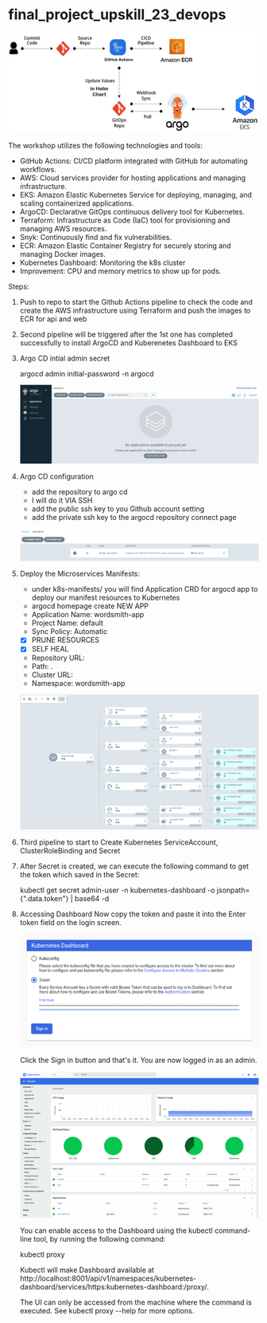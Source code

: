 # final_project_upskill_23_devops

![alt text](image-2.png)

The workshop utilizes the following technologies and tools:

- GitHub Actions: CI/CD platform integrated with GitHub for automating workflows.
- AWS: Cloud services provider for hosting applications and managing infrastructure.
- EKS: Amazon Elastic Kubernetes Service for deploying, managing, and scaling containerized applications.
- ArgoCD: Declarative GitOps continuous delivery tool for Kubernetes.
- Terraform: Infrastructure as Code (IaC) tool for provisioning and managing AWS resources.
- Snyk: Continuously find and fix vulnerabilities.
- ECR: Amazon Elastic Container Registry for securely storing and managing Docker images.
- Kubernetes Dashboard: Monitoring the k8s cluster
- Improvement: CPU and memory metrics to show up for pods.

Steps:

1) Push to repo to start the Github Actions pipeline to check the code and create the AWS infrastructure using Terraform and push the images to ECR for api and web
2) Second pipeline will be triggered after the 1st one has completed successfully to install ArgoCD and Kuberenetes Dashboard to EKS
3) Argo CD intial admin secret
    
    argocd admin initial-password -n argocd

    ![alt text](image-3.png)

4) Argo CD configuration

    - add the repository to argo cd
    - I will do it VIA SSH
    - add the public ssh key to you Github account setting
    - add the private ssh key to the argocd repository connect page

    ![alt text](image-4.png)

5) Deploy the Microservices Manifests:

    - under k8s-manifests/ you will find Application CRD for argocd app to deploy our manifest resources to Kubernetes
    - argocd homepage create NEW APP
    - Application Name: wordsmith-app
    - Project Name: default
    - Sync Policy: Automatic
    - [x] PRUNE RESOURCES
    - [x] SELF HEAL
    - Repository URL:
    - Path: .
    - Cluster URL:
    - Namespace: wordsmith-app

    ![alt text](image-5.png)
    
3) Third pipeline to start to Create Kubernetes ServiceAccount, ClusterRoleBinding and Secret
4) After Secret is created, we can execute the following command to get the token which saved in the Secret:

    kubectl get secret admin-user -n kubernetes-dashboard -o jsonpath={".data.token"} | base64 -d

5) Accessing Dashboard
    Now copy the token and paste it into the Enter token field on the login screen.

    ![alt text](image.png)

    Click the Sign in button and that's it. You are now logged in as an admin.

    ![alt text](image-1.png)

    You can enable access to the Dashboard using the kubectl command-line tool, by running the following command:

    kubectl proxy

    Kubectl will make Dashboard available at http://localhost:8001/api/v1/namespaces/kubernetes-dashboard/services/https:kubernetes-dashboard:/proxy/.

    The UI can only be accessed from the machine where the command is executed. See kubectl proxy --help for more options.

